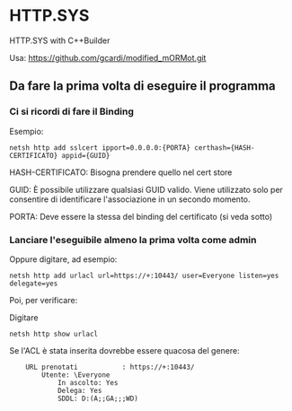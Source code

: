 # HTTP.SYS
HTTP.SYS with C++Builder

Usa: https://github.com/gcardi/modified_mORMot.git

## Da fare la prima volta di eseguire il programma

### Ci si ricordi di fare il Binding

Esempio: 
```shell
netsh http add sslcert ipport=0.0.0.0:{PORTA} certhash={HASH-CERTIFICATO} appid={GUID}
```

HASH-CERTIFICATO: Bisogna prendere quello nel cert store

GUID: È possibile utilizzare qualsiasi GUID valido. Viene utilizzato solo per consentire di identificare l'associazione in un secondo momento.

PORTA: Deve essere la stessa del binding del certificato (si veda sotto)

### Lanciare l'eseguibile almeno la prima volta come admin

Oppure digitare, ad esempio:

```shell
netsh http add urlacl url=https://+:10443/ user=Everyone listen=yes delegate=yes
```
Poi, per verificare:

Digitare 
```shell
netsh http show urlacl 
```
Se l'ACL è stata inserita dovrebbe essere quacosa del genere:

```shell
    URL prenotati           : https://+:10443/
        Utente: \Everyone
            In ascolto: Yes
            Delega: Yes
            SDDL: D:(A;;GA;;;WD)
```
